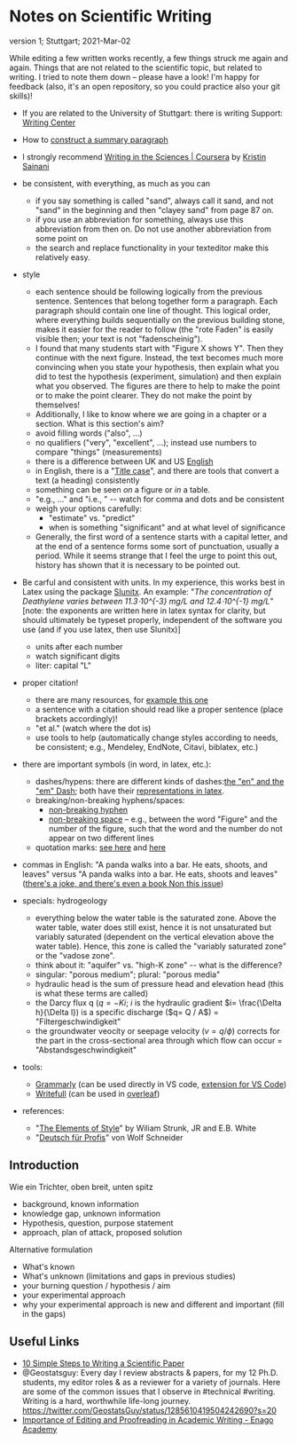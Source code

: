 # Notes on Scientific Writing

version 1; Stuttgart; 2021-Mar-02

While editing a few written works recently, a few things struck me again and again. Things that are not related to the scientific topic, but related to writing. I tried to note them down – please have a look! I'm happy for feedback (also, it's an open repository, so you could practice also your git skills)!

- If you are related to the University of Stuttgart: there is writing Support: [Writing Center](https://www.sz.uni-stuttgart.de/en/writing_center/mainpage/)

- How to [construct a summary paragraph](http://www.cbs.umn.edu/sites/default/files/public/downloads/Annotated_Nature_abstract.pdf)

- I strongly recommend [Writing in the Sciences | Coursera](https://www.coursera.org/learn/sciwrite) by [Kristin Sainani](https://profiles.stanford.edu/kristin-sainani?tab=bio)

- be consistent, with everything, as much as you can
    - if you say something is called "sand", always call it sand, and not "sand" in the beginning and then "clayey sand" from page 87 on.
    - if you use an abbreviation for something, always use this abbreviation from then on. Do not use another abbreviation from some point on
	- the search and replace functionality in your texteditor make this relatively easy.

- style
    - each sentence should be following logically from the previous sentence. Sentences that belong together form a paragraph. Each paragraph should contain one line of thought. This logical order, where everything builds sequentially on the previous building stone, makes it easier for the reader to follow (the "rote Faden" is easily visible then; your text is not "fadenscheinig").
    - I found that many students start with "Figure X shows Y". Then they continue with the next figure. Instead, the text becomes much more convincing when you state your hypothesis, then explain what you did  to test the hypothesis (experiment, simulation) and then explain what you observed. The figures are there to help to make the point or to make the point clearer. They do not make the point by themselves!
    - Additionally, I like to know where we are going in a chapter or a section. What is this section's aim?
    - avoid filling words ("also", ...)
    - no qualifiers ("very", "excellent", ...); instead use numbers to compare "things" (measurements)
    - there is a difference between UK and US [English](http://www.tysto.com/uk-us-spelling-list.html)
    - in English, there is a "[Title case](https://en.wikipedia.org/wiki/Title_case)", and there are tools that convert a text (a heading) consistently
    - something can be seen *on* a figure or *in* a table.
    - "e.g., ..." and "i.e., " -- watch for comma and dots and be consistent
    - weigh your options carefully:
        - "estimate" vs. "predict"
        - when is something "significant" and at what level of significance
    - Generally, the first word of a sentence starts with a capital letter, and at the end of a sentence forms some sort of punctuation, usually a period. While it seems strange that I feel the urge to point this out, history has shown that it is necessary to be pointed out.


- Be carful and consistent with units. In my experience, this works best in Latex using the package [SIunitx](https://www.namsu.de/Extra/pakete/Siunitx.pdf). An example: "*The concentration of Deathylene varies between 11.3⋅10^{-3} mg/L and 12.4⋅10^{-1} mg/L*" [note: the exponents are written here in latex syntax for clarity, but should ultimately be typeset properly, independent of the software you use (and if you use latex, then use SIunitx)]
    - units after each number
    - watch significant digits
    - liter: capital "L"
    
- proper citation!
    - there are many resources, for [example this one](http://tim.thorpeallen.net/Courses/Reference/Citations.html)
    - a sentence with a citation should read like a proper sentence (place brackets accordingly)!
    - "et al." (watch where the dot is)
    - use tools to help (automatically change styles according to needs, be consistent; e.g., Mendeley, EndNote, Citavi, biblatex, etc.)
    
    
- there are important symbols (in word, in latex, etc.):
	- dashes/hypens: there are different kinds of dashes:[the "en" and the "em" Dash](https://www.scribbr.com/language-rules/dashes/); both have their [representations in latex](https://tex.stackexchange.com/a/53637).
    - breaking/non-breaking hyphens/spaces:
		- [non-breaking hyphen](https://en.wikipedia.org/wiki/Wikipedia:Non-breaking_hyphen)
    	- [non-breaking space](https://en.wikipedia.org/wiki/Non-breaking_space) – e.g., between the word "Figure" and the number of the figure, such that the word and the number do not appear on two different lines
	- quotation marks: [see here](https://en.wikibooks.org/wiki/LaTeX/Text_Formatting#Quote-marks) and [here](https://de.wikibooks.org/wiki/LaTeX-Wörterbuch:_Anführungszeichen)
    
- commas in English:
    "A panda walks into a bar. He eats, shoots, and leaves" versus "A panda walks into a bar. He eats, shoots and leaves" ([there's a joke, and there's even a book Non this issue](https://adeptenglish.com/lessons/english-learn-grammar-7/#eats-shoots-and-leaves-the-joke))


- specials: hydrogeology
    - everything below the water table is the saturated zone. Above the water table, water does still exist, hence it is not unsaturated but variably saturated (dependent on the vertical elevation above the water table). Hence, this zone is called the "variably saturated zone" or the "vadose zone".
    - think about it: "aquifer" vs. "high-K zone" -- what is the difference?
    - singular: "porous medium"; plural: "porous media"
    - hydraulic head is the sum of pressure head and elevation head (this is what these terms are called)
	- the Darcy flux q ($q=-K i$; $i$ is the hydraulic gradient $i= \frac{\Delta h}{\Delta l}) is a specific discharge ($q= Q / A$)  = "Filtergeschwindigkeit"
	- the groundwater veocity or seepage velocity ($v = q / \phi$) corrects for the part in the cross-sectional area through which flow can occur = "Abstandsgeschwindigkeit"
    
- tools:
    - [Grammarly](https://www.grammarly.com) (can be used directly in VS code, [extension for VS Code](https://github.com/znck/grammarly))
    - [Writefull](https://writefull.com) (can be used in [overleaf](http://www.overleaf.com))
    
- references:
    - "[The Elements of Style](https://en.wikipedia.org/wiki/The_Elements_of_Style)" by Wiliam Strunk, JR and E.B. White
    - "[Deutsch für Profis](https://www.buecher.de/shop/humor/deutsch-fuer-profis/schneider-wolf/products_products/detail/prod_id/07603956/)" von Wolf Schneider


## Introduction

Wie ein Trichter, oben breit, unten spitz

- background, known information
- knowledge gap, unknown information
- Hypothesis, question, purpose statement
- approach, plan of attack, proposed solution

Alternative formulation

- What's known
- What's unknown (limitations and gaps in previous studies)
- your burning question / hypothesis / aim
- your experimental approach
- why your experimental approach is new and different and important (fill in the gaps)

## Useful Links
- [10 Simple Steps to Writing a Scientific Paper](https://spie.org/news/photonics-focus/janfeb-2020/how-to-write-a-scientific-paper?SSO=1)
- @Geostatsguy: Every day I review abstracts & papers, for my 12 Ph.D. students, my editor roles & as a reviewer for a variety of journals. Here are some of the common issues that I observe in #technical #writing. Writing is a hard, worthwhile life-long journey. https://twitter.com/GeostatsGuy/status/1285610419504242690?s=20
- [Importance of Editing and Proofreading in Academic Writing - Enago Academy](https://www.enago.com/academy/importance-of-proofreading-and-editing-in-academic-writing/)